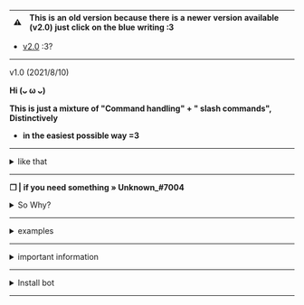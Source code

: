 

| ⚠        | This is an old version because there is a newer version available (v2.0) just click on the blue writing :3    |
|---------------|:------------------------|


- [v2.0](https://github.com/uwu-user/discord.js-slash-commands-v2) :3?

---

v1.0 (2021/8/10)

**Hi (ᴗ ω ᴗ)**

**This is just a mixture of  "Command handling" + " slash commands", Distinctively**
 - **in the easiest possible way =3**

---

<details>
<summary>
  like that
</summary>

<br >

--- 

Screenshot:

<img src= "https://raw.githubusercontent.com/uwu-user/discord.js-slash-commands/main/assets/Screenshot.png" alt="Screenshot">

</div>
</details>

---

**❒ | if you need something » Unknown_#7004**

<details>
<summary>
  So Why?
</summary>

<br >

--- 

- Logically, there is no reason for me to post this, except for several people who wanted me to post this, so "here we go again".

- This is not important anyway

</div>
</details>

---

<details>
<summary>
  examples
</summary>

<br >

--- 

Test:

```js
module.exports = {
  name: " ", // [1] command Name
  description: " ", // [2] command description
  global: false, // [3] Command (Guild/Global) (true = Global, flase = Guild)
  options: null, // [4] command Options
  async execute(client, interaction, args) {
    await interaction.reply({ content: " ", ephemeral: true }); // [5] Command replay
  }
};
```

</div>
</details>

---

<details>
<summary>
  important information
</summary>

<br >

--- 

- Best to use discord.js v13 or later

- It is better not to use node.js v12 or node.js v14, but rather use node.js v16.6.1 because you will not have any problems

- It is recommended to use the latest version of npm (v7.20.3) or later

</div>
</details>

---

<details>
<summary>
  Install bot
</summary>

<br >

--- 
    
```sh-session
npm install request
```

```sh-session
npm install fs
```

```sh-session
npm install discord.js
```

```sh-session
npm install express
```

```sh-session
npm install node
```

```sh-session
npm install npm
```

```sh-session
npm install os
```

```sh-session
npm install ascii-table
```
</div>
</details>

---
